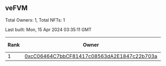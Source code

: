 ## veFVM

Total Owners: 1, Total NFTs: 1

Last built: Mon, 15 Apr 2024 03:35:11 GMT

| Rank | Owner | Voting Power | Influence | NFTs Id |
| --- | --- | --- | --- | --- |
  | 1 | [0xcC06464C7bbCF81417c08563dA2E1847c22b703a](https://debank.com/profile/0xcC06464C7bbCF81417c08563dA2E1847c22b703a?chain=ftm) | 355,045.108 | 4.87510% | 1 |